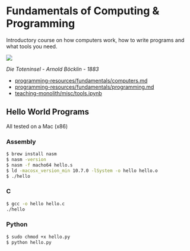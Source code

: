 # Fundamentals of Computing & Programming

Introductory course on how computers work, how to write programs and what tools you need.

![](assets/1883-Böcklin-Die-Toteninsel.jpg)

*Die Toteninsel - Arnold Böcklin - 1883*

- [programming-resources/fundamentals/computers.md](https://github.com/ADGEfficiency/programming-resources/blob/master/fundamentals/computers.md)
- [programming-resources/fundamentals/programming.md](https://github.com/ADGEfficiency/programming-resources/blob/master/fundamentals/programming.md)
- [teaching-monolith/misc/tools.ipynb](https://github.com/ADGEfficiency/teaching-monolith/blob/master/misc/tools.ipyn://github.com/ADGEfficiency/teaching-monolith/blob/master/misc/tools.ipynb)


## Hello World Programs

All tested on a Mac (x86)

### Assembly

```bash
$ brew install nasm
$ nasm -version
$ nasm -f macho64 hello.s
$ ld -macosx_version_min 10.7.0 -lSystem -o hello hello.o
$ ./hello
```

### C

```bash
$ gcc -o hello hello.c
./hello
```

### Python

```bash
$ sudo chmod +x hello.py
$ python hello.py
```
